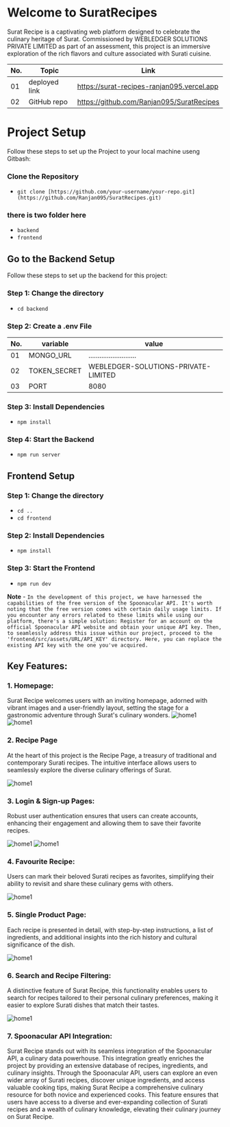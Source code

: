<!-- @format -->

# Welcome to SuratRecipes

Surat Recipe is a captivating web platform designed to celebrate the culinary heritage of Surat. Commissioned by WEBLEDGER SOLUTIONS PRIVATE LIMITED as part of an assessment, this project is an immersive exploration of the rich flavors and culture associated with Surati cuisine.

| No. | Topic         | Link                                       |
| --- | ------------- | ------------------------------------------ |
| 01  | deployed link | https://surat-recipes-ranjan095.vercel.app |
| 02  | GitHub repo   | https://github.com/Ranjan095/SuratRecipes  |

# Project Setup

Follow these steps to set up the Project to your local machine useng Gitbash:

### Clone the Repository

- `git clone [https://github.com/your-username/your-repo.git](https://github.com/Ranjan095/SuratRecipes.git)`

### there is two folder here

- `backend`
- `frontend`

## Go to the Backend Setup

Follow these steps to set up the backend for this project:

### Step 1: Change the directory

- `cd backend`

### Step 2: Create a .env File

| No. | variable     | value                               |
| --- | ------------ | ----------------------------------- |
| 01  | MONGO_URL    | ..........................          |
| 02  | TOKEN_SECRET | WEBLEDGER-SOLUTIONS-PRIVATE-LIMITED |
| 03  | PORT         | 8080                                |

### Step 3: Install Dependencies

- `npm install`

### Step 4: Start the Backend

- `npm run server`

## Frontend Setup

### Step 1: Change the directory

- `cd ..`
- `cd frontend`

### Step 2: Install Dependencies

- `npm install`

### Step 3: Start the Frontend

- `npm run dev`

**Note** - `In the development of this project, we have harnessed the capabilities of the free version of the Spoonacular API. It's worth noting that the free version comes with certain daily usage limits. If you encounter any errors related to these limits while using our platform, there's a simple solution: Register for an account on the official Spoonacular API website and obtain your unique API key. Then, to seamlessly address this issue within our project, proceed to the 'frontend/src/assets/URL/API_KEY' directory. Here, you can replace the existing API key with the one you've acquired.`

## Key Features:

### 1. Homepage:

Surat Recipe welcomes users with an inviting homepage, adorned with vibrant images and a user-friendly layout, setting the stage for a gastronomic adventure through Surat's culinary wonders.
![home1](./frontend/src/assets/images/home1.jpg)
![home1](./frontend/src/assets/images/home2.jpg)

### 2. Recipe Page

At the heart of this project is the Recipe Page, a treasury of traditional and contemporary Surati recipes. The intuitive interface allows users to seamlessly explore the diverse culinary offerings of Surat.

![home1](./frontend/src/assets/images/recipes2.jpg)

### 3. Login & Sign-up Pages:

Robust user authentication ensures that users can create accounts, enhancing their engagement and allowing them to save their favorite recipes.

![home1](./frontend/src/assets/images/login.jpg)
![home1](./frontend/src/assets/images/signup.jpg)

### 4. Favourite Recipe:

Users can mark their beloved Surati recipes as favorites, simplifying their ability to revisit and share these culinary gems with others.

![home1](./frontend/src/assets/images/fav.jpg)

### 5. Single Product Page:

Each recipe is presented in detail, with step-by-step instructions, a list of ingredients, and additional insights into the rich history and cultural significance of the dish.

![home1](./frontend/src/assets/images/home3.jpg)

### 6. Search and Recipe Filtering:

A distinctive feature of Surat Recipe, this functionality enables users to search for recipes tailored to their personal culinary preferences, making it easier to explore Surati dishes that match their tastes.

![home1](./frontend/src/assets/images/search.jpg)

### 7. Spoonacular API Integration:

Surat Recipe stands out with its seamless integration of the Spoonacular API, a culinary data powerhouse. This integration greatly enriches the project by providing an extensive database of recipes, ingredients, and culinary insights. Through the Spoonacular API, users can explore an even wider array of Surati recipes, discover unique ingredients, and access valuable cooking tips, making Surat Recipe a comprehensive culinary resource for both novice and experienced cooks. This feature ensures that users have access to a diverse and ever-expanding collection of Surati recipes and a wealth of culinary knowledge, elevating their culinary journey on Surat Recipe.
